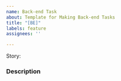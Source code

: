 ```yaml
---
name: Back-end Task
about: Template for Making Back-end Tasks
title: "[BE]"
labels: feature
assignees: ''

---
```


Story:

### Description
